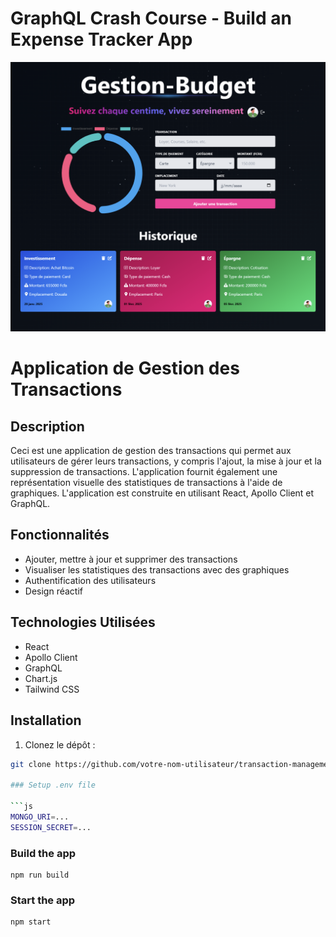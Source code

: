 # GraphQL Crash Course - Build an Expense Tracker App

![Demo App](frontend/public/gestio-budget.png)


# Application de Gestion des Transactions

## Description

Ceci est une application de gestion des transactions qui permet aux utilisateurs de gérer leurs transactions, y compris l'ajout, la mise à jour et la suppression de transactions. L'application fournit également une représentation visuelle des statistiques de transactions à l'aide de graphiques. L'application est construite en utilisant React, Apollo Client et GraphQL.

## Fonctionnalités

- Ajouter, mettre à jour et supprimer des transactions
- Visualiser les statistiques des transactions avec des graphiques
- Authentification des utilisateurs
- Design réactif

## Technologies Utilisées

- React
- Apollo Client
- GraphQL
- Chart.js
- Tailwind CSS

## Installation

1. Clonez le dépôt :

```bash
git clone https://github.com/votre-nom-utilisateur/transaction-management-app.git

### Setup .env file

```js
MONGO_URI=...
SESSION_SECRET=...
```

### Build the app

```shell
npm run build
```

### Start the app

```shell
npm start
```
